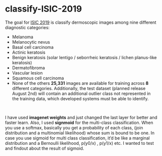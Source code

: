 # classify-ISIC-2019

The goal for <a href="https://challenge.isic-archive.com/landing/2019/">ISIC 2019</a> is classify dermoscopic images among nine different diagnostic categories:

* Melanoma
* Melanocytic nevus
* Basal cell carcinoma
* Actinic keratosis
* Benign keratosis (solar lentigo / seborrheic keratosis / lichen planus-like keratosis)
* Dermatofibroma
* Vascular lesion
* Squamous cell carcinoma
* None of the others
**25,331** images are available for training across **8** different categories. Additionally, the test
dataset (planned release August 2nd) will contain an additional outlier class not represented in
the training data, which developed systems must be able to identify.

</br>

I have used **imagenet weights** and just changed the last layer for better and faster learn.
Also, I used **signmoid** for the multi-class classification. When you use a softmax, basically you get a probability of each class, (join distribution and a multinomial likelihood) whose sum is bound to be one. In case you use sigmoid for multi class classification, it’d be like a marginal distribution and a Bernoulli likelihood, p(y0/x) , p(y1/x) etc. I wanted to test and findout about the result of sigmoid.

